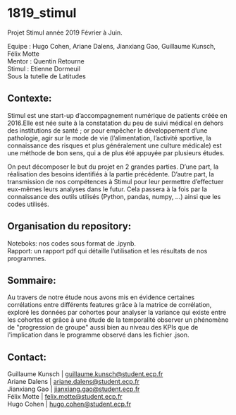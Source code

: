 # 1819_stimul

Projet Stimul année 2019 Février à Juin.

Equipe : Hugo Cohen, Ariane Dalens, Jianxiang Gao, Guillaume Kunsch, Félix Motte <br>
Mentor : Quentin Retourne <br>
Stimul : Etienne Dormeuil <br>
Sous la tutelle de Latitudes <br>


## Contexte:

Stimul est une start-up d’accompagnement numérique de patients créée en 2016.Elle est née suite à la constatation du peu de suivi médical en dehors des institutions de santé ; or pour empêcher le développement d’une pathologie, agir sur le mode de vie (l’alimentation, l’activité sportive, la connaissance des risques et plus généralement une culture médicale) est une méthode de bon sens, qui a de plus été appuyée par plusieurs études.

On peut décomposer le but du projet en 2 grandes parties. D’une part, la réalisation des besoins identifiés à la partie précédente. 
D’autre part, la transmission de nos compétences à Stimul pour leur permettre d’effectuer eux-mêmes leurs analyses dans le futur. Cela passera à la fois par la connaissance des outils utilisés (Python, pandas, numpy, …) ainsi que les codes utilisés. 


## Organisation du repository:

Noteboks: nos codes sous format de .ipynb. <br>
Rapport: un rapport pdf qui détaille l’utilisation et les résultats de nos programmes.


## Sommaire:

Au travers de notre étude nous avons mis en évidence certaines corrélations entre différents features grâce à la matrice de corrélation, exploré les données par cohortes pour analyser la variance qui existe entre les cohortes et grâce à une étude de la temporalité observer un phénomène de "progression de groupe" aussi bien au niveau des KPIs que de l'implication dans le programme observé dans les fichier .json.


## Contact:

Guillaume Kunsch | guillaume.kunsch@student.ecp.fr <br>
Ariane Dalens | ariane.dalens@student.ecp.fr <br>
Jianxiang Gao | jianxiang.gao@student.ecp.fr <br>
Félix Motte | felix.motte@student.ecp.fr <br>
Hugo Cohen | hugo.cohen@student.ecp.fr <br>